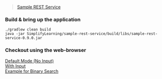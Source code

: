 > [Sample REST Service](./src/main/java/com/sl/sample/rest/service)

### Build & bring up the application
`./gradlew clean build`
<br>
`java -jar SimplifyLearning/sample-rest-service/build/libs/sample-rest-service-0.9.0.jar`

### Checkout using the web-browser
[Default Mode (No Input)](http://localhost:8080/hello)
<br>
[With Input](http://localhost:8080/hello?name=Nikunj)
<br>
[Example for Binary Search](http://localhost:8080/binarySearch/[1,2,3,4,5]?numberToSearch=2)
